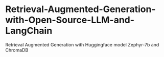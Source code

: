 # Retrieval-Augmented-Generation-with-Open-Source-LLM-and-LangChain
Retrieval Augmented Generation with Huggingface model Zephyr-7b and ChromaDB 
